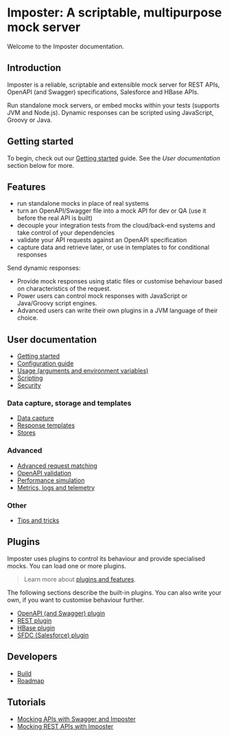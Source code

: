 # Imposter: A scriptable, multipurpose mock server

Welcome to the Imposter documentation.

## Introduction

Imposter is a reliable, scriptable and extensible mock server for REST APIs, OpenAPI (and Swagger) specifications, Salesforce and HBase APIs.

Run standalone mock servers, or embed mocks within your tests (supports JVM and Node.js). Dynamic responses can be scripted using JavaScript, Groovy or Java.

## Getting started

To begin, check out our [Getting started](getting_started.md) guide. See the _User documentation_ section below for more.

## Features

* run standalone mocks in place of real systems
* turn an OpenAPI/Swagger file into a mock API for dev or QA (use it before the real API is built)
* decouple your integration tests from the cloud/back-end systems and take control of your dependencies
* validate your API requests against an OpenAPI specification
* capture data and retrieve later, or use in templates to for conditional responses

Send dynamic responses:

- Provide mock responses using static files or customise behaviour based on characteristics of the request.
- Power users can control mock responses with JavaScript or Java/Groovy script engines.
- Advanced users can write their own plugins in a JVM language of their choice.

## User documentation

* [Getting started](getting_started.md)
* [Configuration guide](configuration.md)
* [Usage (arguments and environment variables)](usage.md)
* [Scripting](scripting.md)
* [Security](security.md)

### Data capture, storage and templates

* [Data capture](data_capture.md)
* [Response templates](templates.md)
* [Stores](stores.md)

### Advanced

* [Advanced request matching](request_matching.md)
* [OpenAPI validation](openapi_validation.md)
* [Performance simulation](performance_simulation.md)
* [Metrics, logs and telemetry](metrics_logs_telemetry.md)

### Other

* [Tips and tricks](tips_tricks.md)

## Plugins

Imposter uses plugins to control its behaviour and provide specialised mocks. You can load one or more plugins.

> Learn more about [plugins and features](features_plugins.md).

The following sections describe the built-in plugins. You can also write your own, if you want to customise behaviour further.

* [OpenAPI (and Swagger) plugin](openapi_plugin.md)
* [REST plugin](rest_plugin.md)
* [HBase plugin](hbase_plugin.md)
* [SFDC (Salesforce) plugin](sfdc_plugin.md)

## Developers

* [Build](build.md)
* [Roadmap](roadmap.md)

## Tutorials

* [Mocking APIs with Swagger and Imposter](https://medium.com/@outofcoffee/mocking-apis-with-swagger-and-imposter-3694bd1733c0)
* [Mocking REST APIs with Imposter](https://medium.com/@outofcoffee/mocking-apis-with-imposter-53bd908632e5)
